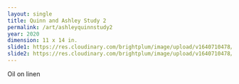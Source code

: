 ```yaml
---
layout: single
title: Quinn and Ashley Study 2
permalink: /art/ashleyquinnstudy2
year: 2020
dimension: 11 x 14 in.
slide1: https://res.cloudinary.com/brightplum/image/upload/v1640710478/ashleyjan/2020/Ashley_Jan_Quinn_and_Ashley_Study_2_oil_on_linen_11_x_14_inches_.jpg
slide2: https://res.cloudinary.com/brightplum/image/upload/v1640710478/ashleyjan/2020/Ashley_Jan_Quinn_and_Ashley_Study_2_oil_on_linen_11_x_14_inches_.jpg
---
```


Oil on linen
